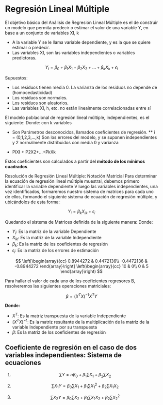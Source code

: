 # Regresión Lineal Múltiple

El objetivo básico del Análisis de Regresión Lineal Múltiple es el de construir un modelo que permita predecir o estimar el valor de una variable Y, en base a un conjunto de variables XI, k

- A la variable Y se le llama variable dependiente, y es la que se quiere estimar o predecir.
- Las variables XI, son las variables independientes o variables predictoras.

$$ Y_i = \beta_0 + \beta_1 X_1 + \beta_2 X_2 + ... + \beta_k X_k + \epsilon_i $$

Supuestos:

- Los residuos tienen media 0. La varianza de los residuos no depende de (homocedasticidad)
- Los residuos son normales.
- Los residuos son aleatorios.
- Las variables XI, h, etc. no están linealmente correlacionadas entre sí

El modelo poblacional de regresión lineal múltiple, independientes, es el siguiente:
Donde:
con
k
variables

- Son Parámetros desconocidos, llamados coeficientes de regresión.
** i = (0,1,2,3,...,k) Son los errores del modelo, y se suponen independientes y
2
normalmente distribuidos con media 0 y varianza

- PIXI + P2X2+...+PkXk

Estos coeficientes son calculados a partir del **método de los mínimos cuadrados**.

Resolución de Regresión Lineal Múltiple: Notación Matricial Para determinar la ecuación de regresión lineal múltiple muestral, debemos primero identificar la variable dependiente V luego las variables independientes, una vez identificados, formaremos nuestro sistema de matrices para cada uno de ellos, formando el siguiente sistema de ecuación de regresión múltiple, y ubicándolos de esta forma:

$$ Y_i =  \beta_k X_{ik} + \epsilon_i $$

Quedando el sistema de Matrices definida de la siguiente manera:
Donde:

- $Y_i$: Es la matriz de la variable Dependiente
- $X_{ik}$: Es la matriz de la variable Independiente
- $\beta_k$: Es la matriz de los coeficientes de regresión
- $\epsilon_i$: Es la matriz de los errores de estimación

$$
\left[\begin{array}{cc}
0.8944272 & 0.4472136\\
-0.4472136 & -0.8944272
\end{array}\right]
\left(\begin{array}{cc}
10 & 0\\
0 & 5
\end{array}\right)
$$

Para hallar el valor de cada uno de los coeficientes regresores B, resolveremos las siguientes operaciones matriciales:

$$ \beta = (X^TX)^{-1}X^TY $$

**Donde:**

- $X^T$: Es la matriz transpuesta de la variable Independiente
- $(X^TX)^{-1}$: Es la matriz resultante de la multiplicación de la matriz de la variable Independiente por su transpuesta
- $\beta$: Es la matriz de los coeficientes de regresión

## Coeficiente de regresión en el caso de dos variables independientes: Sistema de ecuaciones

1. $$ \sum{Y} = n\beta_0 + \beta_1 \sum{X_1} + \beta_2 \sum{X_2} $$

2. $$ \sum{X_1Y} = \beta_0 \sum{X_1} + \beta_1 \sum{X_1^2} + \beta_2 \sum{X_1X_2} $$

3. $$ \sum{X_2Y} = \beta_0 \sum{X_2} + \beta_1 \sum{X_1X_2} + \beta_2 \sum{X_2^2} $$
